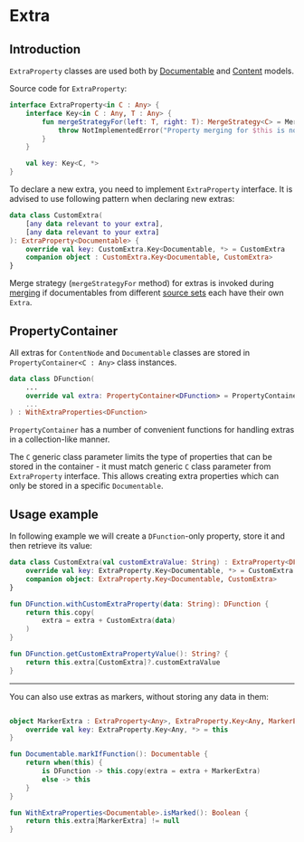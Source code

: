 # Extra

## Introduction

`ExtraProperty` classes are used both by [Documentable](documentables.md) and [Content](page_content.md#content-model)
models.

Source code for `ExtraProperty`:

```kotlin
interface ExtraProperty<in C : Any> {
    interface Key<in C : Any, T : Any> {
        fun mergeStrategyFor(left: T, right: T): MergeStrategy<C> = MergeStrategy.Fail {
            throw NotImplementedError("Property merging for $this is not implemented")
        }
    }

    val key: Key<C, *>
}
```

To declare a new extra, you need to implement `ExtraProperty` interface. It is advised to use following pattern
when declaring new extras:

```kotlin
data class CustomExtra(
    [any data relevant to your extra], 
    [any data relevant to your extra] 
): ExtraProperty<Documentable> {
    override val key: CustomExtra.Key<Documentable, *> = CustomExtra
    companion object : CustomExtra.Key<Documentable, CustomExtra>
}
```

Merge strategy (`mergeStrategyFor` method) for extras is invoked during
[merging](../extension_points/core_extensions.md#documentablemerger) if documentables from different 
[source sets](https://kotlinlang.org/docs/multiplatform-discover-project.html#source-sets) each
have their own `Extra`. 

## PropertyContainer

All extras for `ContentNode` and `Documentable` classes are stored in `PropertyContainer<C : Any>` class instances.

```kotlin
data class DFunction(
    ...
    override val extra: PropertyContainer<DFunction> = PropertyContainer.empty()
    ...
) : WithExtraProperties<DFunction>
```

`PropertyContainer` has a number of convenient functions for handling extras in a collection-like manner.

The `C` generic class parameter limits the type of properties that can be stored in the container -  it must
match generic `C` class parameter from `ExtraProperty` interface. This allows creating extra properties
which can only be stored in a specific `Documentable`.

## Usage example

In following example we will create a `DFunction`-only property, store it and then retrieve its value:

```kotlin
data class CustomExtra(val customExtraValue: String) : ExtraProperty<DFunction> {
    override val key: ExtraProperty.Key<Documentable, *> = CustomExtra
    companion object: ExtraProperty.Key<Documentable, CustomExtra>
}

fun DFunction.withCustomExtraProperty(data: String): DFunction {
    return this.copy(
        extra = extra + CustomExtra(data)
    )
}

fun DFunction.getCustomExtraPropertyValue(): String? {
    return this.extra[CustomExtra]?.customExtraValue
}
```

___

You can also use extras as markers, without storing any data in them:

```kotlin

object MarkerExtra : ExtraProperty<Any>, ExtraProperty.Key<Any, MarkerExtra> {
    override val key: ExtraProperty.Key<Any, *> = this
}

fun Documentable.markIfFunction(): Documentable {
    return when(this) {
        is DFunction -> this.copy(extra = extra + MarkerExtra)
        else -> this
    }
}

fun WithExtraProperties<Documentable>.isMarked(): Boolean {
    return this.extra[MarkerExtra] != null
}
```
